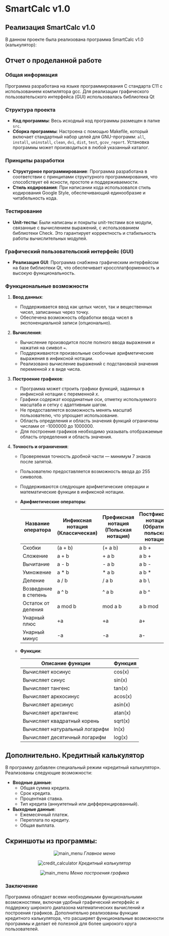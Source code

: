 # SmartCalc v1.0


## Реализация SmartCalc v1.0

В данном проекте была реализована программа SmartCalc v1.0 (калькулятор):

## Отчет о проделанной работе

### Общая информация
Программа разработана на языке программирования C стандарта C11 с использованием компилятора gcc. Для реализации графического пользовательского интерфейса (GUI) использовалась библиотека Qt

### Структура проекта
- **Код программы**: Весь исходный код программы размещен в папке `src`.
- **Сборка программы**: Настроена с помощью Makefile, который включает стандартный набор целей для GNU-программ: `all`, `install`, `uninstall`, `clean`, `dvi`, `dist`, `test`, `gcov_report`. Установка программы может производиться в любой указанный каталог.

### Принципы разработки
- **Структурное программирование**: Программа разработана в соответствии с принципами структурного программирования, что способствует её ясности, простоте и поддерживаемости.
- **Стиль кодирования**: При написании кода использовался стиль кодирования Google Style, обеспечивающий единообразие и читабельность кода.

### Тестирование
- **Unit-тесты**: Были написаны и покрыты unit-тестами все модули, связанные с вычислением выражений, с использованием библиотеки Check. Это гарантирует корректность и стабильность работы вычислительных модулей.

### Графический пользовательский интерфейс (GUI)
- **Реализация GUI**: Программа снабжена графическим интерфейсом на базе библиотеки Qt, что обеспечивает кроссплатформенность и высокую функциональность.

### Функциональные возможности
1. **Ввод данных**:
   - Поддерживается ввод как целых чисел, так и вещественных чисел, записанных через точку.
   - Обеспечена возможность обработки ввода чисел в экспоненциальной записи (опционально).

2. **Вычисления**:
   - Вычисление производится после полного ввода выражения и нажатия на символ `=`.
   - Поддерживаются произвольные скобочные арифметические выражения в инфиксной нотации.
   - Реализовано вычисление выражений с подстановкой значения переменной _x_ в виде числа.

3. **Построение графиков**:
   - Программа может строить графики функций, заданных в инфиксной нотации с переменной _x_.
   - Графики содержат координатные оси, отметку используемого масштаба и сетку с адаптивным шагом.
   - Не предоставляется возможность менять масштаб пользователю, что упрощает использование.
   - Область определения и область значения функций ограничены числами от -1000000 до 1000000.
   - Для построения графиков необходимо указывать отображаемые область определения и область значения.

4. **Точность и ограничения**:
   - Проверяемая точность дробной части — минимум 7 знаков после запятой.
   - Пользователю предоставляется возможность ввода до 255 символов.
   - Поддерживаются следующие арифметические операции и математические функции в инфиксной нотации.

    - **Арифметические операторы**:

        | Название оператора | Инфиксная нотация <br /> (Классическая) | Префиксная нотация <br /> (Польская нотация) |  Постфиксная нотация <br /> (Обратная польская нотация) |
        | ------ | ------ | ------ | ------ |
        | Скобки | (a + b) | (+ a b) | a b + |
        | Сложение | a + b | + a b | a b + |
        | Вычитание | a - b | - a b | a b - |
        | Умножение | a * b | * a b | a b * |
        | Деление | a / b | / a b | a b \ |
        | Возведение в степень | a ^ b | ^ a b | a b ^ |
        | Остаток от деления | a mod b | mod a b | a b mod |
        | Унарный плюс | +a | +a | a+ |
        | Унарный минус | -a | -a | a- |

    - **Функции**:
  
        | Описание функции | Функция |   
        | ---------------- | ------- |  
        | Вычисляет косинус | cos(x) |   
        | Вычисляет синус | sin(x) |  
        | Вычисляет тангенс | tan(x) |  
        | Вычисляет арккосинус | acos(x) | 
        | Вычисляет арксинус | asin(x) | 
        | Вычисляет арктангенс | atan(x) |
        | Вычисляет квадратный корень | sqrt(x) |
        | Вычисляет натуральный логарифм | ln(x) | 
        | Вычисляет десятичный логарифм | log(x) |

## Дополнительно. Кредитный калькулятор
В программу добавлен специальный режим «кредитный калькулятор». Реализованы следующие возможности:
- **Входные данные**:
  - Общая сумма кредита.
  - Срок кредита.
  - Процентная ставка.
  - Тип кредита (аннуитетный или дифференцированный).
- **Выходные данные**:
  - Ежемесячный платеж.
  - Переплата по кредиту.
  - Общая выплата.


## Скриншоты из программы: 

<div align="center">

![main_menu](/Images/main.png)
*Главное меню*
</div>

<div align="center">

![credit_calculator](/Images/credit_calculator.png)
*Кредитный калькулятор*
</div>

<div align="center">

![main_menu](/Images/graphic.png)
*Меню построения графика*
</div>


### Заключение
Программа обладает всеми необходимыми функциональными возможностями, включая удобный графический интерфейс и поддержку широкого диапазона математических вычислений и построения графиков. Дополнительно реализованы функции кредитного калькулятора, что расширяет функциональные возможности программы и делает её полезной для более широкого круга пользователей.